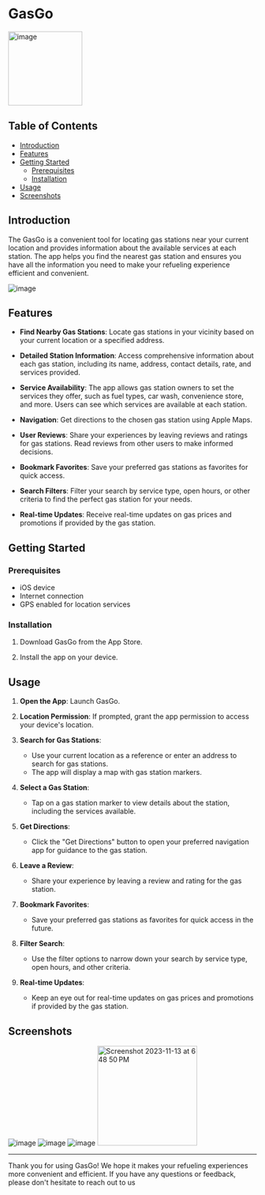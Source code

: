 # GasGo

<img width="150" alt="image" src="https://github.com/Gehad1995/GasGo/assets/98451075/91efcdaf-5c9b-4d90-9cec-44ab18920ad3">



## Table of Contents

- [Introduction](#introduction)
- [Features](#features)
- [Getting Started](#getting-started)
  - [Prerequisites](#prerequisites)
  - [Installation](#installation)
- [Usage](#usage)
- [Screenshots](#screenshots)


## Introduction

The GasGo is a convenient tool for locating gas stations near your current location and provides information about the available services at each station. The app helps you find the nearest gas station and ensures you have all the information you need to make your refueling experience efficient and convenient.

![image](https://github.com/Gehad1995/GasGo/assets/98451075/458ca759-f35d-49af-9e28-182222844c18)

## Features

- **Find Nearby Gas Stations**: Locate gas stations in your vicinity based on your current location or a specified address.

- **Detailed Station Information**: Access comprehensive information about each gas station, including its name, address, contact details, rate, and services provided.

- **Service Availability**: The app allows gas station owners to set the services they offer, such as fuel types, car wash, convenience store, and more. Users can see which services are available at each station.

- **Navigation**: Get directions to the chosen gas station using Apple Maps.

- **User Reviews**: Share your experiences by leaving reviews and ratings for gas stations. Read reviews from other users to make informed decisions.

- **Bookmark Favorites**: Save your preferred gas stations as favorites for quick access.

- **Search Filters**: Filter your search by service type, open hours, or other criteria to find the perfect gas station for your needs.

- **Real-time Updates**: Receive real-time updates on gas prices and promotions if provided by the gas station.

## Getting Started

### Prerequisites

- iOS device
- Internet connection
- GPS enabled for location services

### Installation

1. Download GasGo from the App Store.

2. Install the app on your device.

## Usage

1. **Open the App**: Launch GasGo.

2. **Location Permission**: If prompted, grant the app permission to access your device's location.

3. **Search for Gas Stations**:
   - Use your current location as a reference or enter an address to search for gas stations.
   - The app will display a map with gas station markers.

4. **Select a Gas Station**:
   - Tap on a gas station marker to view details about the station, including the services available.

5. **Get Directions**:
   - Click the "Get Directions" button to open your preferred navigation app for guidance to the gas station.

6. **Leave a Review**:
   - Share your experience by leaving a review and rating for the gas station.

7. **Bookmark Favorites**:
   - Save your preferred gas stations as favorites for quick access in the future.

8. **Filter Search**:
   - Use the filter options to narrow down your search by service type, open hours, and other criteria.

9. **Real-time Updates**:
   - Keep an eye out for real-time updates on gas prices and promotions if provided by the gas station.

## Screenshots

![image](https://github.com/Gehad1995/GasGo/assets/98451075/d5813899-3359-400e-96d1-065af0e1f763)  ![image](https://github.com/Gehad1995/GasGo/assets/98451075/03c20eee-c2ab-49d1-bb62-9103eae786a7)  ![image](https://github.com/Gehad1995/GasGo/assets/98451075/d1ad9a78-921c-429b-8d57-2e1b4fa69e5e)   <img width="202" alt="Screenshot 2023-11-13 at 6 48 50 PM" src="https://github.com/Gehad1995/GasGo/assets/98451075/d835da61-df8b-4366-a7b7-ae3ea58cda42">






---

Thank you for using GasGo! We hope it makes your refueling experiences more convenient and efficient. If you have any questions or feedback, please don't hesitate to reach out to us
